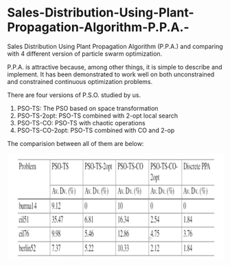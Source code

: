 # Sales-Distribution-Using-Plant-Propagation-Algorithm-P.P.A.-
Sales Distribution Using Plant Propagation Algorithm (P.P.A.) and comparing with 4 different version of particle swarm optimization.

P.P.A. is attractive because, among other things, it is simple to describe and implement. It has been demonstrated to work well on both unconstrained and constrained continuous
optimization problems.

There are four versions of P.S.O. studied by us.
  1. PSO-TS: The PSO based on space transformation
  2. PSO-TS-2opt: PSO-TS combined with 2-opt local search
  3. PSO-TS-CO: PSO-TS with chaotic operations
  4. PSO-TS-CO-2opt: PSO-TS combined with CO and 2-op
  
  The comparision between all of them are below:
  
  ![alt text](https://github.com/anshulsingh8101/Sales-Distribution-Using-Plant-Propagation-Algorithm-P.P.A.-/blob/main/AcroRd32_uLw7iGA7BL.png)

